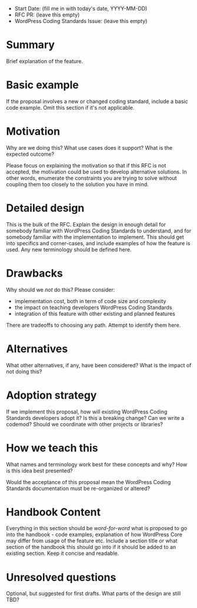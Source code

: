 - Start Date: (fill me in with today's date, YYYY-MM-DD)
- RFC PR: (leave this empty)
- WordPress Coding Standards Issue: (leave this empty)

# Summary

Brief explanation of the feature.

# Basic example

If the proposal involves a new or changed coding standard, include a basic code 
example. Omit this section if it's not applicable.

# Motivation

Why are we doing this? What use cases does it support? What is the expected
outcome?

Please focus on explaining the motivation so that if this RFC is not accepted,
the motivation could be used to develop alternative solutions. In other words,
enumerate the constraints you are trying to solve without coupling them too
closely to the solution you have in mind.

# Detailed design

This is the bulk of the RFC. Explain the design in enough detail for somebody
familiar with WordPress Coding Standards to understand, and for somebody 
familiar with the implementation to implement. This should get into specifics 
and corner-cases, and include examples of how the feature is used. Any new 
terminology should be defined here.

# Drawbacks

Why should we *not* do this? Please consider:

- implementation cost, both in term of code size and complexity
- the impact on teaching developers WordPress Coding Standards
- integration of this feature with other existing and planned features

There are tradeoffs to choosing any path. Attempt to identify them here.

# Alternatives

What other alternatives, if any, have been considered? What is the impact of 
not doing this?

# Adoption strategy

If we implement this proposal, how will existing WordPress Coding Standards
developers adopt it? Is this a breaking change? Can we write a codemod? Should 
we coordinate with other projects or libraries?

# How we teach this

What names and terminology work best for these concepts and why? How is this
idea best presented? 

Would the acceptance of this proposal mean the WordPress Coding Standards 
documentation must be re-organized or altered? 

# Handbook Content

Everything in this section should be _word-for-word_ what is proposed to go into the handbook - code examples, explanation of how WordPress Core may differ from usage of the feature etc. Include a section title or what section of the handbook this should go into if it should be added to an existing section. Keep it concise and readable.

# Unresolved questions

Optional, but suggested for first drafts. What parts of the design are still
TBD?
